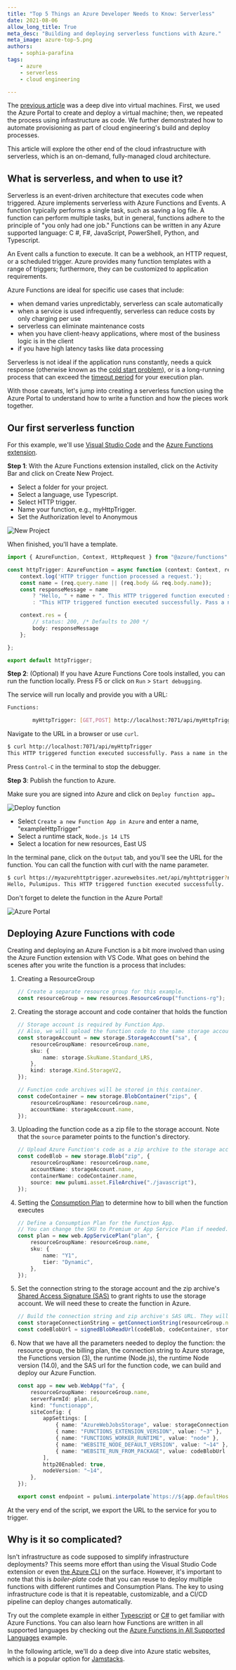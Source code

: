 ```yaml
---
title: "Top 5 Things an Azure Developer Needs to Know: Serverless"
date: 2021-08-06
allow_long_title: True
meta_desc: "Building and deploying serverless functions with Azure."
meta_image: azure-top-5.png
authors:
    - sophia-parafina
tags:
    - azure
    - serverless
    - cloud engineering

---
```


The [previous article](/blog/top-5-things-for-azure-devs-vm) was a deep dive into virtual machines. First, we used the Azure Portal to create and deploy a virtual machine; then, we repeated the process using infrastructure as code. We further demonstrated how to automate provisioning as part of cloud engineering's build and deploy processes.

This article will explore the other end of the cloud infrastructure with serverless, which is an on-demand, fully-managed cloud architecture.

<!--more-->

## What is serverless, and when to use it?

Serverless is an event-driven architecture that executes code when triggered. Azure implements serverless with Azure Functions and Events. A function typically performs a single task, such as saving a log file. A function can perform multiple tasks, but in general, functions adhere to the principle of "you only had one job."  Functions can be written in any Azure supported language: C #, F#, JavaScript, PowerShell, Python, and Typescript.

An Event calls a function to execute. It can be a webhook, an HTTP request, or a scheduled trigger. Azure provides many function templates with a range of triggers; furthermore, they can be customized to application requirements.

Azure Functions are ideal for specific use cases that include:

- when demand varies unpredictably, serverless can scale automatically
- when a service is used infrequently, serverless can reduce costs by only charging per use
- serverless can eliminate maintenance costs
- when you have client-heavy applications, where most of the business logic is in the client
- if you have high latency tasks like data processing

Serverless is not ideal if the application runs constantly, needs a quick response (otherwise known as the [cold start problem](/blog/aws-lambda-provisioned-concurrency-no-cold-starts)), or is a long-running process that can exceed the [timeout period](https://docs.microsoft.com/en-us/azure/azure-functions/functions-scale#timeout) for your execution plan.

With those caveats, let's jump into creating a serverless function using the Azure Portal to understand how to write a function and how the pieces work together.

## Our first serverless function

For this example, we'll use [Visual Studio Code](https://code.visualstudio.com/) and the [Azure Functions extension](https://marketplace.visualstudio.com/items?itemName=ms-azuretools.vscode-azurefunctions).

**Step 1**: With the Azure Functions extension installed, click on the Activity Bar and click on Create New Project.

- Select a folder for your project.
- Select a language, use Typescript.
- Select HTTP trigger.
- Name your function, e.g., myHttpTrigger.
- Set the Authorization level to Anonymous

![New Project](./image2.png)

When finished, you'll have a template.

```typescript
import { AzureFunction, Context, HttpRequest } from "@azure/functions"

const httpTrigger: AzureFunction = async function (context: Context, req: HttpRequest): Promise<void> {
    context.log('HTTP trigger function processed a request.');
    const name = (req.query.name || (req.body && req.body.name));
    const responseMessage = name
        ? "Hello, " + name + ". This HTTP triggered function executed successfully."
        : "This HTTP triggered function executed successfully. Pass a name in the query string or in the request body for a personalized response.";

    context.res = {
        // status: 200, /* Defaults to 200 */
        body: responseMessage
    };

};

export default httpTrigger;
```

**Step 2**: (Optional) If you have Azure Functions Core tools installed, you can run the function locally. Press F5 or click on `Run` > `Start debugging`.

The service will run locally and provide you with a URL:

```bash
Functions:

        myHttpTrigger: [GET,POST] http://localhost:7071/api/myHttpTrigger
```

Navigate to the URL in a browser or use `curl`.

```bash
$ curl http://localhost:7071/api/myHttpTrigger
This HTTP triggered function executed successfully. Pass a name in the query string or in the request body for a personalized response.
```

Press `Control-C` in the terminal to stop the debugger.

**Step 3**: Publish the function to Azure.

Make sure you are signed into Azure and click on `Deploy function app…`

![Deploy function](./image3.png)

- Select `Create a new Function App in Azure` and enter a name, "exampleHttpTrigger"
- Select a runtime stack, `Node.js 14 LTS`
- Select a location for new resources, East US

In the terminal pane, click on the `Output` tab, and you'll see the URL for the function. You can call the function with curl with the name parameter.

```bash
$ curl https://myazurehttptrigger.azurewebsites.net/api/myhttptrigger?name=Pulumipus
Hello, Pulumipus. This HTTP triggered function executed successfully.
```

Don't forget to delete the function in the Azure Portal!

![Azure Portal](./image1.png)

## Deploying Azure Functions with code

Creating and deploying an Azure Function is a bit more involved than using the Azure Function extension with VS Code. What goes on behind the scenes after you write the function is a process that includes:

1. Creating a ResourceGroup

    ```typescript
    // Create a separate resource group for this example.
    const resourceGroup = new resources.ResourceGroup("functions-rg");
    ```

2. Creating the storage account and code container that holds the function

    ```typescript
    // Storage account is required by Function App.
    // Also, we will upload the function code to the same storage account.
    const storageAccount = new storage.StorageAccount("sa", {
        resourceGroupName: resourceGroup.name,
        sku: {
            name: storage.SkuName.Standard_LRS,
        },
        kind: storage.Kind.StorageV2,
    });

    // Function code archives will be stored in this container.
    const codeContainer = new storage.BlobContainer("zips", {
        resourceGroupName: resourceGroup.name,
        accountName: storageAccount.name,
    });
    ```

3. Uploading the function code as a zip file to the storage account. Note that the `source` parameter points to the function's directory.

    ```typescript
    // Upload Azure Function's code as a zip archive to the storage account.
    const codeBlob = new storage.Blob("zip", {
        resourceGroupName: resourceGroup.name,
        accountName: storageAccount.name,
        containerName: codeContainer.name,
        source: new pulumi.asset.FileArchive("./javascript"),
    });
    ```

4. Setting the [Consumption Plan](https://azure.microsoft.com/en-us/pricing/details/functions/) to determine how to bill when the function executes

    ```typescript
    // Define a Consumption Plan for the Function App.
    // You can change the SKU to Premium or App Service Plan if needed.
    const plan = new web.AppServicePlan("plan", {
        resourceGroupName: resourceGroup.name,
        sku: {
            name: "Y1",
            tier: "Dynamic",
        },
    });
    ```

5. Set the connection string to the storage account and the zip archive's [Shared Access Signature (SAS)](https://docs.microsoft.com/en-us/rest/api/storageservices/delegate-access-with-shared-access-signature) to grant rights to use the storage account. We will need these to create the function in Azure.

    ```typescript
    // Build the connection string and zip archive's SAS URL. They will go to Function App's settings.
    const storageConnectionString = getConnectionString(resourceGroup.name, storageAccount.name);
    const codeBlobUrl = signedBlobReadUrl(codeBlob, codeContainer, storageAccount, resourceGroup);
    ```

6. Now that we have all the parameters needed to deploy the function: the resource group,
the billing plan, the connection string to Azure storage, the Functions version (3), the runtime (Node.js), the runtime Node version (14.0), and the SAS url for the function code, we can build and deploy our Azure Function.

    ```typescript
    const app = new web.WebApp("fa", {
        resourceGroupName: resourceGroup.name,
        serverFarmId: plan.id,
        kind: "functionapp",
        siteConfig: {
            appSettings: [
                { name: "AzureWebJobsStorage", value: storageConnectionString },
                { name: "FUNCTIONS_EXTENSION_VERSION", value: "~3" },
                { name: "FUNCTIONS_WORKER_RUNTIME", value: "node" },
                { name: "WEBSITE_NODE_DEFAULT_VERSION", value: "~14" },
                { name: "WEBSITE_RUN_FROM_PACKAGE", value: codeBlobUrl },
            ],
            http20Enabled: true,
            nodeVersion: "~14",
        },
    });

    export const endpoint = pulumi.interpolate`https://${app.defaultHostName}/api/HelloNode?name=Pulumi`;
    ```

At the very end of the script, we export the URL to the service for you to trigger.

## Why is it so complicated?

Isn't infrastructure as code supposed to simplify infrastructure deployments? This seems more effort than using the Visual Studio Code extension or even [the Azure CLI](https://docs.microsoft.com/en-us/cli/azure/install-azure-cli) on the surface. However, it's important to note that this is *boiler-plate* code that you can reuse to deploy multiple functions with different runtimes and Consumption Plans. The key to using infrastructure code is that it is repeatable, customizable, and a CI/CD pipeline can deploy changes automatically.

Try out the complete example in either [Typescript](https://github.com/pulumi/examples/tree/master/azure-ts-functions) or [C#](https://github.com/pulumi/examples/tree/master/azure-ts-functions) to get familiar with Azure Functions. You can also learn how Functions are written in all supported languages by checking out the [Azure Functions in All Supported Languages](https://github.com/pulumi/examples/tree/master/azure-ts-functions-many) example.

In the following article, we'll do a deep dive into Azure static websites, which is a popular option for [Jamstacks](https://jamstack.org/).
